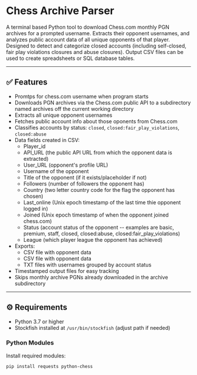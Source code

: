 # Chess Archive Parser

A terminal based Python tool to download Chess.com monthly PGN archives for a prompted username. Extracts their opponent usernames, and analyzes public account data of all unique opponents of that player. Designed to detect and categorize closed accounts (including self-closed, fair play violations closures and abuse closures). Output CSV files can be used to create spreadsheets or SQL database tables.

---

## ✅ Features

- Promtps for chess.com username when program starts
- Downloads PGN archives via the Chess.com public API to a subdirectory named archives off the current working directory
- Extracts all unique opponent usernames
- Fetches public account info about those oponents from Chess.com
- Classifies accounts by status: `closed`, `closed:fair_play_violations`, `closed:abuse`
- Data fields created in CSV:
  - Player_id
  - API_URL (the public API URL from which the opponent data is extracted)
  - User_URL (opponent's profile URL)
  - Username of the opponent
  - Title of the opponent (if it exists/placeholder if not)
  - Followers (number of followers the opponent has)
  - Country (two letter country code for the flag the opponent has chosen)
  - Last_online (Unix epoch timestamp of the last time thie opponent logged in)
  - Joined (Unix epoch timestamp of when the opponent joined chess.com)
  - Status (account status of the opponent -- examples are basic, premium, staff, closed, closed:abuse, closed:fair_play_violations)
  - League (which player league the opponent has achieved)
- Exports:
  - CSV file with opponent data
  - CSV file with opponent data
  - TXT files with usernames grouped by account status
- Timestamped output files for easy tracking
- Skips monthly archive PGNs already downloaded in the archive subdirectory

---

## ⚙️ Requirements

- Python 3.7 or higher
- Stockfish installed at `/usr/bin/stockfish` (adjust path if needed)

### Python Modules

Install required modules:

```bash
pip install requests python-chess

